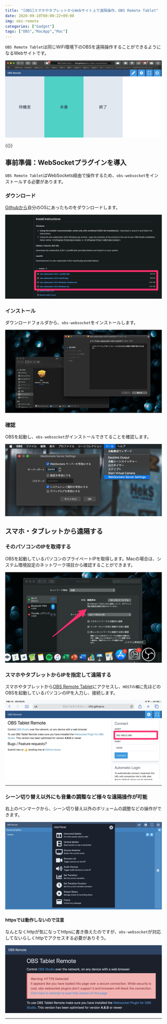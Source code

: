 ```yaml
---
title: "[OBS]スマホやタブレットからWebサイト上で遠隔操作、OBS Remote Tablet"
date: 2020-09-10T00:00:22+09:00
img: obs-remote
categories: ["Gadget"]
tags: ["OBS","MacApp","Mac"]
---
```


`OBS Remote Tablet`は同じWiFi環境下のOBSを遠隔操作することができるようになるWebサイトです。

![obs-remote-tablet-web](../../../images/obs-remote-tablet-web.jpg)

{{<ad>}}

## 事前準備：WebSocketプラグインを導入

`OBS Remote Tablet`はWebSockets経由で操作するため、`obs-websocket`をインストールする必要があります。

### ダウンロード

[Githubから](https://github.com/Palakis/obs-websocket/releases/)自分のOSにあったものをダウンロードします。

![](../../../images/obs-websocket-download.jpg)

### インストール

ダウンロードフォルダから、`obs-websocket`をインストールします。

![](../../../images/obs-websocket-install.jpg)

### 確認

OBSを起動し、`obs-websocket`がインストールできてることを確認します。

![メニューバー＞WebSockets Server Settings](../../../images/obs-websocket.jpg)

## スマホ・タブレットから遠隔する

### そのパソコンのIPを取得する

OBSを起動しているパソコンのプライベートIPを取得します。Macの場合は、システム環境設定のネットワーク項目から確認することができます。

![システム環境設定＞ネットワーク](../../../images/mac-check-privateip.jpg)

### スマホやタブレットからIPを指定して遠隔する

スマホやタブレットから[OBS Remote Tablet](http://t2t2.github.io/obs-tablet-remote/#!auto)にアクセスし、`HOSTの欄`に先ほどのOBSを起動しているパソコンのIPを入力し、接続します。

![](../../../images/obs-remote-tablet-ipad.jpg)

***

### シーン切り替え以外にも音量の調整など様々な遠隔操作が可能

右上のペンマークから、シーン切り替え以外のボリュームの調整などの操作ができます。

![](../../../images/obs-remote-panellist.jpg)

#### httpsでは動作しないので注意

なんとなくhttpが気になってhttpsに書き換えたのですが、`obs-websocket`が対応してないらしくhttpでアクセスする必要がありそう。

![Warning: HTTPS Detected](../../../images/obs-remote-https.jpg)

***

